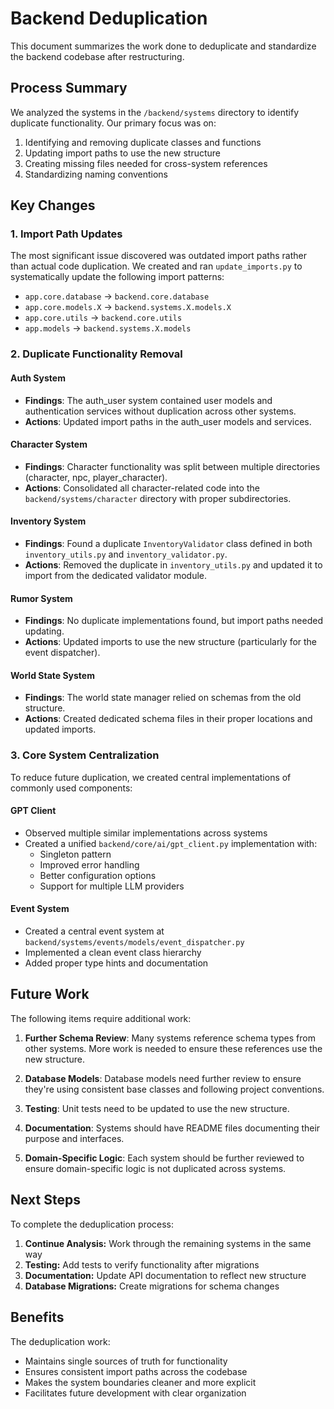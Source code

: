 # Backend Deduplication

This document summarizes the work done to deduplicate and standardize the backend codebase after restructuring.

## Process Summary

We analyzed the systems in the `/backend/systems` directory to identify duplicate functionality. Our primary focus was on:

1. Identifying and removing duplicate classes and functions
2. Updating import paths to use the new structure
3. Creating missing files needed for cross-system references
4. Standardizing naming conventions

## Key Changes

### 1. Import Path Updates

The most significant issue discovered was outdated import paths rather than actual code duplication. We created and ran `update_imports.py` to systematically update the following import patterns:

- `app.core.database` → `backend.core.database`
- `app.core.models.X` → `backend.systems.X.models.X`
- `app.core.utils` → `backend.core.utils`
- `app.models` → `backend.systems.X.models`

### 2. Duplicate Functionality Removal

#### Auth System

- **Findings**: The auth_user system contained user models and authentication services without duplication across other systems.
- **Actions**: Updated import paths in the auth_user models and services.

#### Character System

- **Findings**: Character functionality was split between multiple directories (character, npc, player_character).
- **Actions**: Consolidated all character-related code into the `backend/systems/character` directory with proper subdirectories.

#### Inventory System

- **Findings**: Found a duplicate `InventoryValidator` class defined in both `inventory_utils.py` and `inventory_validator.py`.
- **Actions**: Removed the duplicate in `inventory_utils.py` and updated it to import from the dedicated validator module.

#### Rumor System

- **Findings**: No duplicate implementations found, but import paths needed updating.
- **Actions**: Updated imports to use the new structure (particularly for the event dispatcher).

#### World State System

- **Findings**: The world state manager relied on schemas from the old structure.
- **Actions**: Created dedicated schema files in their proper locations and updated imports.

### 3. Core System Centralization

To reduce future duplication, we created central implementations of commonly used components:

#### GPT Client

- Observed multiple similar implementations across systems
- Created a unified `backend/core/ai/gpt_client.py` implementation with:
  - Singleton pattern 
  - Improved error handling
  - Better configuration options
  - Support for multiple LLM providers

#### Event System

- Created a central event system at `backend/systems/events/models/event_dispatcher.py`
- Implemented a clean event class hierarchy
- Added proper type hints and documentation

## Future Work

The following items require additional work:

1. **Further Schema Review**: Many systems reference schema types from other systems. More work is needed to ensure these references use the new structure.

2. **Database Models**: Database models need further review to ensure they're using consistent base classes and following project conventions.

3. **Testing**: Unit tests need to be updated to use the new structure.

4. **Documentation**: Systems should have README files documenting their purpose and interfaces.

5. **Domain-Specific Logic**: Each system should be further reviewed to ensure domain-specific logic is not duplicated across systems.

## Next Steps

To complete the deduplication process:

1. **Continue Analysis:** Work through the remaining systems in the same way
2. **Testing:** Add tests to verify functionality after migrations
3. **Documentation:** Update API documentation to reflect new structure 
4. **Database Migrations:** Create migrations for schema changes

## Benefits

The deduplication work:
- Maintains single sources of truth for functionality
- Ensures consistent import paths across the codebase
- Makes the system boundaries cleaner and more explicit
- Facilitates future development with clear organization 